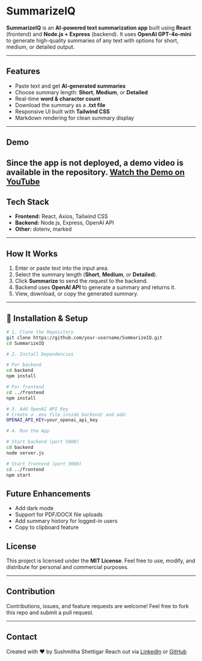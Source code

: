 # SummarizeIQ

**SummarizeIQ** is an **AI-powered text summarization app** built using **React** (frontend) and **Node.js + Express** (backend). It uses **OpenAI GPT-4o-mini** to generate high-quality summaries of any text with options for short, medium, or detailed output.

---

## Features

- Paste text and get **AI-generated summaries**
- Choose summary length: **Short**, **Medium**, or **Detailed**
- Real-time **word & character count**
- Download the summary as a **.txt file**
- Responsive UI built with **Tailwind CSS**
- Markdown rendering for clean summary display

---

## Demo

Since the app is not deployed, a **demo video** is available in the repository.
[Watch the Demo on YouTube](https://youtu.be/pVsfAzyeVDM)
---

## Tech Stack

- **Frontend:** React, Axios, Tailwind CSS
- **Backend:** Node.js, Express, OpenAI API
- **Other:** dotenv, marked

---

## How It Works

1. Enter or paste text into the input area.
2. Select the summary length (**Short**, **Medium**, or **Detailed**).
3. Click **Summarize** to send the request to the backend.
4. Backend uses **OpenAI API** to generate a summary and returns it.
5. View, download, or copy the generated summary.

---

## 🔧 Installation & Setup

```bash
# 1. Clone the Repository
git clone https://github.com/your-username/SummarizeIQ.git
cd SummarizeIQ

# 2. Install Dependencies

# For backend
cd backend
npm install

# For frontend
cd ../frontend
npm install

# 3. Add OpenAI API Key
# Create a .env file inside backend/ and add:
OPENAI_API_KEY=your_openai_api_key

# 4. Run the App

# Start backend (port 5000)
cd backend
node server.js

# Start frontend (port 3000)
cd ../frontend
npm start
```

## Future Enhancements

- Add dark mode
- Support for PDF/DOCX file uploads
- Add summary history for logged-in users
- Copy to clipboard feature

## License

This project is licensed under the **MIT License**.
Feel free to use, modify, and distribute for personal and commercial purposes.

---

## Contribution

Contributions, issues, and feature requests are welcome!
Feel free to fork this repo and submit a pull request.

---

## Contact

Created with ❤️ by Sushmitha Shettigar
Reach out via [LinkedIn](https://www.linkedin.com/in/sushmithashettigar/) or [GitHub](https://github.com/sushmithashettigar29)

```
